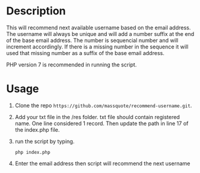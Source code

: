 # Description

This will recommend next available username based on the email address. The username will always be unique and will add a number suffix at the end of the base email address. The number is sequencial number and will increment accordingly. If there is a missing number in the sequence it will used that missing number as a suffix of the base email address.

PHP version 7 is recommended in running the script.


# Usage

1. Clone the repo `https://github.com/massquote/recommend-username.git`.
2. Add your txt file in the /res folder. txt file should contain registered name. One line considered 1 record. Then update the path in line 17 of the index.php file.
3. run the script by typing.
   
   `php index.php`

4. Enter the email address then script will recommend the next username
